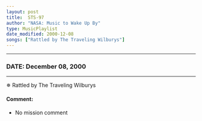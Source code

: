 ```yaml
---
layout: post
title:  STS-97
author: "NASA: Music to Wake Up By"
type: MusicPlaylist
date_modified: 2000-12-08
songs: ["Rattled by The Traveling Wilburys"]
---
```


----
### DATE: December 08, 2000
----
✵ Rattled by The Traveling Wilburys

#### Comment:
* No mission comment



<br/>
<center>
	<a target="_blank"
	   href="https://twitter.com/intent/tweet?hashtags=Space,NASA,Playlist,NASAWakeupCalls,SpaceProgram&text={{ page.author}}, '{{ page.songs.first }}' {{ page.title }}, {{ page.date | date: '%B %d, %Y' }}. {{ site.url }}{{ page.url }} @nasawakeupcalls">
	   <i class="fab fa-twitter" alt="Tweet this page" style="font-size: 1.3em;"></i>
	</a>
	&nbsp; 	<i class="fas fa-user-astronaut" style="font-size: 1.5em;"></i> &nbsp;
    <a type="amzn" search="'Rattled by The Traveling Wilburys'" category="popular music">
        <i class="fab fa-amazon" style="font-size: 1.3em;"></i>
    </a>
</center>
